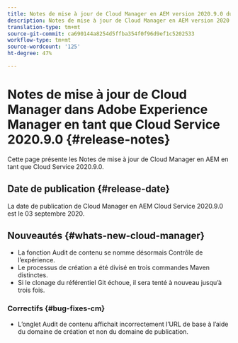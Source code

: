 ```yaml
---
title: Notes de mise à jour de Cloud Manager en AEM version 2020.9.0 du Cloud Service
description: Notes de mise à jour de Cloud Manager en AEM version 2020.9.0 du Cloud Service
translation-type: tm+mt
source-git-commit: ca690144a8254d5ffba354f0f96d9ef1c5202533
workflow-type: tm+mt
source-wordcount: '125'
ht-degree: 47%

---
```



# Notes de mise à jour de Cloud Manager dans Adobe Experience Manager en tant que Cloud Service 2020.9.0 {#release-notes}

Cette page présente les Notes de mise à jour de Cloud Manager en AEM en tant que Cloud Service 2020.9.0.

## Date de publication {#release-date}

La date de publication de Cloud Manager en AEM Cloud Service 2020.9.0 est le 03 septembre 2020.

## Nouveautés {#whats-new-cloud-manager}

* La fonction Audit de contenu se nomme désormais Contrôle de l’expérience.
* Le processus de création a été divisé en trois commandes Maven distinctes.
* Si le clonage du référentiel Git échoue, il sera tenté à nouveau jusqu’à trois fois.

### Correctifs {#bug-fixes-cm}

* L’onglet Audit de contenu affichait incorrectement l’URL de base à l’aide du domaine de création et non du domaine de publication.